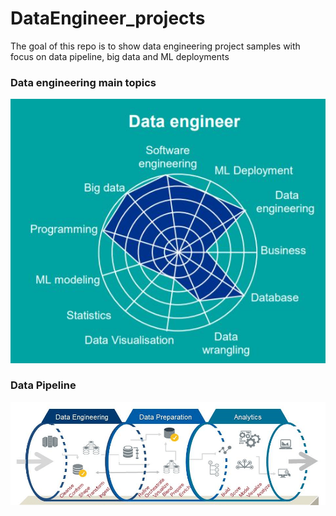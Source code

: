 # DataEngineer_projects

The goal of this repo is to show data engineering project samples with focus on data pipeline, big data and ML deployments

### Data engineering main topics
![doc/img_data-engineer_doc](./doc/img_data-engineer_doc.png)

### Data Pipeline
![doc/img_DATA_ENGINEERING](./doc/img_DATA_ENGINEERING.png)

